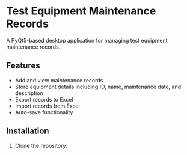 # Test Equipment Maintenance Records

A PyQt5-based desktop application for managing test equipment maintenance records.

## Features

- Add and view maintenance records
- Store equipment details including ID, name, maintenance date, and description
- Export records to Excel
- Import records from Excel
- Auto-save functionality

## Installation

1. Clone the repository: 